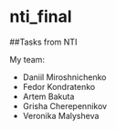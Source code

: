 # nti_final
##Tasks from NTI

My team:
* Daniil Miroshnichenko
* Fedor Kondratenko
* Artem Bakuta
* Grisha Cherepennikov
* Veronika Malysheva


